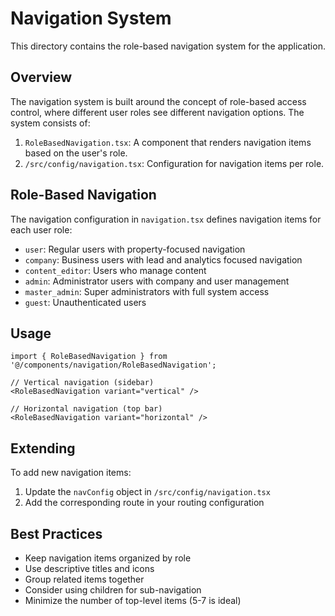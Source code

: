 
# Navigation System

This directory contains the role-based navigation system for the application.

## Overview

The navigation system is built around the concept of role-based access control, where different user roles see different navigation options. The system consists of:

1. `RoleBasedNavigation.tsx`: A component that renders navigation items based on the user's role.
2. `/src/config/navigation.tsx`: Configuration for navigation items per role.

## Role-Based Navigation

The navigation configuration in `navigation.tsx` defines navigation items for each user role:

- `user`: Regular users with property-focused navigation
- `company`: Business users with lead and analytics focused navigation
- `content_editor`: Users who manage content
- `admin`: Administrator users with company and user management
- `master_admin`: Super administrators with full system access
- `guest`: Unauthenticated users

## Usage

```tsx
import { RoleBasedNavigation } from '@/components/navigation/RoleBasedNavigation';

// Vertical navigation (sidebar)
<RoleBasedNavigation variant="vertical" />

// Horizontal navigation (top bar)
<RoleBasedNavigation variant="horizontal" />
```

## Extending

To add new navigation items:

1. Update the `navConfig` object in `/src/config/navigation.tsx`
2. Add the corresponding route in your routing configuration

## Best Practices

- Keep navigation items organized by role
- Use descriptive titles and icons
- Group related items together
- Consider using children for sub-navigation
- Minimize the number of top-level items (5-7 is ideal)
